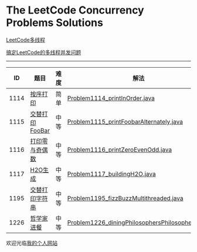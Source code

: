 # The LeetCode Concurrency Problems Solutions

[LeetCode多线程](https://leetcode-cn.com/problemset/concurrency/)

[搞定LeetCode的多线程并发问题](http://www.longluo.me/blog/2021/05/27/Leetcode-Concurrency-Problems/)

-------------------

ID   | 题目                                                        | 难度  	| 解法
--   |--                                                           |--      |--
1114 | [按序打印](https://leetcode-cn.com/problems/print-in-order/)        | 简单	| [Problem1114_printInOrder.java](https://github.com/longluo/leetcode/blob/master/Java/src/com/longluo/concurrency/Problem1114_printInOrder.java)
1115 | [交替打印FooBar](https://leetcode-cn.com/problems/print-foobar-alternately/)  | 中等  | [Problem1115_printFoobarAlternately.java](https://github.com/longluo/leetcode/blob/master/Java/src/com/longluo/concurrency/Problem1115_printFoobarAlternately.java)
1116 | [打印零与奇偶数](https://leetcode-cn.com/problems/print-zero-even-odd/)   | 中等 | [Problem1116_printZeroEvenOdd.java](https://github.com/longluo/leetcode/blob/master/Java/src/com/longluo/concurrency/Problem1116_printZeroEvenOdd.java)
1117 | [H2O生成](https://leetcode-cn.com/problems/building-h2o/)        | 中等   | [Problem1117_buildingH2O.java](https://github.com/longluo/leetcode/blob/master/Java/src/com/longluo/concurrency/Problem1117_buildingH2O.java)
1195 | [交替打印字符串](https://leetcode-cn.com/problems/fizz-buzz-multithreaded/)   | 中等 | [Problem1195_fizzBuzzMultithreaded.java](https://github.com/longluo/leetcode/blob/master/Java/src/com/longluo/concurrency/Problem1195_fizzBuzzMultithreaded.java)
1226 | [哲学家进餐](https://leetcode-cn.com/problems/the-dining-philosophers/)       | 中等 | [Problem1226_diningPhilosophersPhilosophers.java](https://github.com/longluo/leetcode/blob/master/Java/src/com/longluo/concurrency/Problem1226_diningPhilosophersPhilosophers.java)

欢迎光临[我的个人网站](http://www.longluo.me)

